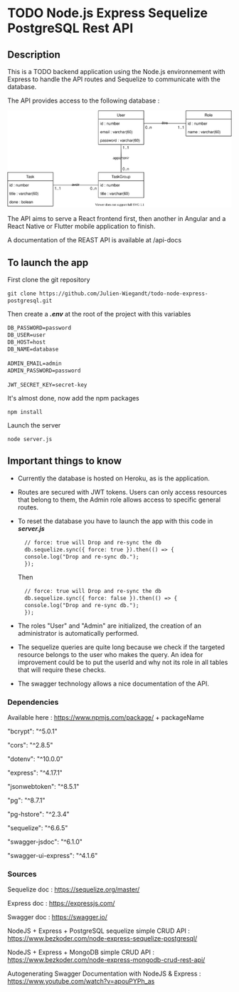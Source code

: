 # TODO Node.js Express Sequelize PostgreSQL Rest API

## Description

This is a TODO backend application using the Node.js environnement with Express to handle the API routes and Sequelize to communicate with the database.

The API provides access to the following database :

![Database UML diagram](/app/assets/TODO-database-uml.svg)

The API aims to serve a React frontend first, then another in Angular and a React Native or Flutter mobile application to finish.

A documentation of the REAST API is available at /api-docs

## To launch the app

First clone the git repository

    git clone https://github.com/Julien-Wiegandt/todo-node-express-postgresql.git

Then create a **_.env_** at the root of the project with this variables

    DB_PASSWORD=password
    DB_USER=user
    DB_HOST=host
    DB_NAME=database

    ADMIN_EMAIL=admin
    ADMIN_PASSWORD=password

    JWT_SECRET_KEY=secret-key

It's almost done, now add the npm packages

    npm install

Launch the server

    node server.js

## Important things to know

- Currently the database is hosted on Heroku, as is the application.

- Routes are secured with JWT tokens. Users can only access resources that belong to them, the Admin role allows access to specific general routes.

- To reset the database you have to launch the app with this code in **_server.js_**

        // force: true will Drop and re-sync the db
        db.sequelize.sync({ force: true }).then(() => {
        console.log("Drop and re-sync db.");
        });

  Then

        // force: true will Drop and re-sync the db
        db.sequelize.sync({ force: false }).then(() => {
        console.log("Drop and re-sync db.");
        });

- The roles "User" and "Admin" are initialized, the creation of an administrator is automatically performed.

- The sequelize queries are quite long because we check if the targeted resource belongs to the user who makes the query. An idea for improvement could be to put the userId and why not its role in all tables that will require these checks.

- The swagger technology allows a nice documentation of the API.

### Dependencies

Available here :
https://www.npmjs.com/package/ + packageName

"bcrypt": "^5.0.1"

"cors": "^2.8.5"

"dotenv": "^10.0.0"

"express": "^4.17.1"

"jsonwebtoken": "^8.5.1"

"pg": "^8.7.1"

"pg-hstore": "^2.3.4"

"sequelize": "^6.6.5"

"swagger-jsdoc": "^6.1.0"

"swagger-ui-express": "^4.1.6"

### Sources

Sequelize doc :
https://sequelize.org/master/

Express doc :
https://expressjs.com/

Swagger doc :
https://swagger.io/

NodeJS + Express + PostgreSQL sequelize simple CRUD API :
https://www.bezkoder.com/node-express-sequelize-postgresql/

NodeJS + Express + MongoDB simple CRUD API :
https://www.bezkoder.com/node-express-mongodb-crud-rest-api/

Autogenerating Swagger Documentation with NodeJS & Express :
https://www.youtube.com/watch?v=apouPYPh_as
